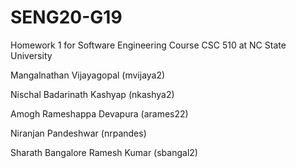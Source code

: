 # SENG20-G19
Homework 1 for Software Engineering Course CSC 510 at NC State University

Mangalnathan Vijayagopal (mvijaya2)

Nischal Badarinath Kashyap (nkashya2)

Amogh Rameshappa Devapura (arames22)

Niranjan Pandeshwar (nrpandes)

Sharath Bangalore Ramesh Kumar (sbangal2)
